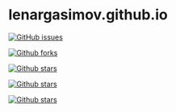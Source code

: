 # lenargasimov.github.io
[![GitHub issues](https://img.shields.io/github/issues/lenargasimov/lenargasimov.github.io?style=social)](https://img.shields.io/github/issues/lenargasimov/lenargasimov.github.io?style=social)

[![Github forks](https://img.shields.io/github/forks/lenargasimov/lenargasimov.github.io?style=social)](https://img.shields.io/github/forks/lenargasimov/lenargasimov.github.io?style=social)

[![Github stars](https://img.shields.io/github/stars/lenargasimov/lenargasimov.github.io?style=social)](https://img.shields.io/github/stars/lenargasimov/lenargasimov.github.io?style=social)

[![Github stars](https://img.shields.io/github/license/lenargasimov/lenargasimov.github.io?style=social)](https://img.shields.io/github/license/lenargasimov/lenargasimov.github.io?style=social)

[![Github stars](https://img.shields.io/twitter/url?style=social)](https://img.shields.io/twitter/url?style=social)


